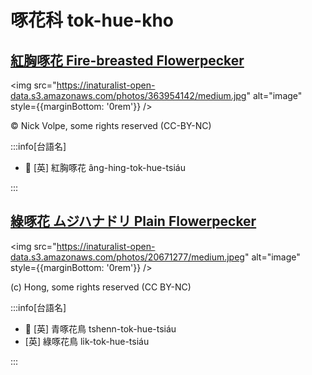 # 啄花科 tok-hue-kho

## [紅胸啄花 Fire-breasted Flowerpecker](https://ebird.org/species/fibflo1)

<img src="https://inaturalist-open-data.s3.amazonaws.com/photos/363954142/medium.jpg" alt="image" style={{marginBottom: '0rem'}} />

<p className="image-caption">
© Nick Volpe, some rights reserved (CC-BY-NC)
</p>

:::info[台語名]

- 🎯 [英] 紅胸啄花 âng-hing-tok-hue-tsiáu

:::

## [綠啄花 ムジハナドリ Plain Flowerpecker](https://ebird.org/species/plaflo2)

<img src="https://inaturalist-open-data.s3.amazonaws.com/photos/20671277/medium.jpeg" alt="image" style={{marginBottom: '0rem'}} />

<p className="image-caption">
(c) Hong, some rights reserved (CC BY-NC)
</p>

:::info[台語名]

- 🎯 [英] 青啄花鳥 tshenn-tok-hue-tsiáu
- [英] 綠啄花鳥 li̍k-tok-hue-tsiáu

:::
